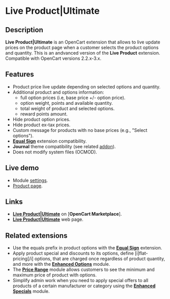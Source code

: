 # Live Product|Ultimate

## Description
**Live Product|Ultimate** is an OpenCart extension that allows to live update prices on the product page when a customer selects the product options and quantity. This is an andvanced version of the **Live Product** extension.  
Compatible with OpenCart versions 2.2.x-3.x.

## Features
* Product price live update depending on selected options and quantity.
* Additional product and options information:
  - full option prices (i.e, base price +/- option price).
  - option weight, points and available quantity.
  - total weight of product and selected options.
  - reward points amount.
* Hide product option prices.
* Hide product ex-tax prices.
* Custom message for products with no base prices (e.g., "Select options").
* [**Equal Sign**](https://www.opencart.com/index.php?route=marketplace/extension/info&extension_id=34383) extension compatibility.
* **Journal** theme compatibility (see related [addon](../journal)).
* Does not modify system files (OCMOD).

## Live demo
* Module [settings](https://demo.ocmod.space/b/admin/index.php?route=extension/module/live_product).
* [Product page](https://demo.ocmod.space/b/apple/apple-cinema).


## Links
* [**Live Product|Ultimate**](https://www.opencart.com/index.php?route=marketplace/extension/info&extension_id=35460) on [**OpenCart Marketplace**].
* [**Live Product|Ultimate**](https://www.ocmod.space/live-product--ultimate) web page.

## Related extensions
* Use the equals prefix in product options with the [**Equal Sign**](https://www.opencart.com/index.php?route=marketplace/extension/info&extension_id=34383) extension.
* Apply product special and discounts to its options, define [i]flat-pricing[/i] options, that are charged once regardless of product quantity, and more with the [**Enhanced Options**](https://www.opencart.com/index.php?route=marketplace/extension/info&extension_id=40391) module.
* The [**Price Range**](https://www.opencart.com/index.php?route=marketplace/extension/info&extension_id=38331) module allows customers to see the minimum and maximum price of product with options.
* Simplify admin work when you need to apply special offers to all products of a certain manufacturer or category using the [**Enhanced Specials**](https://www.opencart.com/index.php?route=marketplace/extension/info&extension_id=43136) module.

